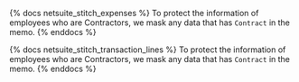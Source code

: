 {% docs netsuite_stitch_expenses %}
To protect the information of employees who are Contractors, we mask any data that has `Contract` in the memo.
{% enddocs %}

{% docs netsuite_stitch_transaction_lines %}
To protect the information of employees who are Contractors, we mask any data that has `Contract` in the memo.
{% enddocs %}